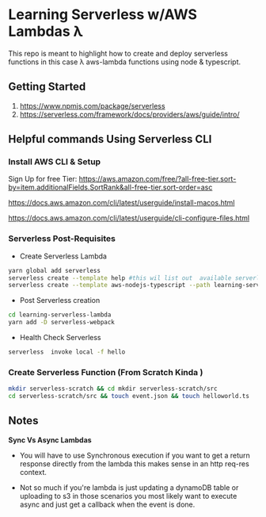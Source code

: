 # Learning Serverless w/AWS Lambdas λ

This repo is meant to highlight how to create and deploy serverless functions in this case λ aws-lambda functions using node & typescript.

## Getting Started
1. https://www.npmjs.com/package/serverless
2. https://serverless.com/framework/docs/providers/aws/guide/intro/

## Helpful commands Using Serverless CLI

### Install AWS CLI & Setup
Sign Up for free Tier: https://aws.amazon.com/free/?all-free-tier.sort-by=item.additionalFields.SortRank&all-free-tier.sort-order=asc

https://docs.aws.amazon.com/cli/latest/userguide/install-macos.html

https://docs.aws.amazon.com/cli/latest/userguide/cli-configure-files.html

### Serverless Post-Requisites
- Create Serverless Lambda
```bash
yarn global add serverless
serverless create --template help #this wil list out  available serverless templates
serverless create --template aws-nodejs-typescript --path learning-serverless-lambda
```
- Post Serverless creation
```bash
cd learning-serverless-lambda
yarn add -D serverless-webpack
```
- Health Check Serverless
```bash
serverless  invoke local -f hello
```

### Create Serverless Function (From Scratch Kinda )
```bash
mkdir serverless-scratch && cd mkdir serverless-scratch/src
cd serverless-scratch/src && touch event.json && touch helloworld.ts
```

## Notes

**Sync Vs Async Lambdas**

* You will have to use Synchronous execution if you want to get a return response directly from the lambda this makes
sense in an http req-res context.

* Not so much if you're lambda is just updating a dynamoDB table or uploading to s3
in those scenarios you most likely want to execute async and just get a callback when the event is done.



